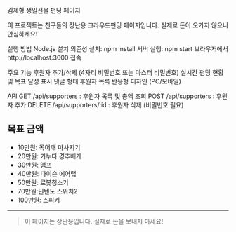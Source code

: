 김제형 생일선물 펀딩 페이지

이 프로젝트는 친구들의 장난용 크라우드펀딩 페이지입니다. 실제로 돈이 오가지 않으니 안심하세요!

실행 방법
Node.js 설치
의존성 설치: npm install
서버 실행: npm start
브라우저에서 http://localhost:3000 접속

주요 기능
후원자 추가/삭제 (4자리 비밀번호 또는 마스터 비밀번호)
실시간 펀딩 현황 및 목표 달성 표시
댓글 형태 후원자 목록
반응형 디자인 (PC/모바일)

API
GET /api/supporters : 후원자 목록 및 총액 조회
POST /api/supporters : 후원자 추가
DELETE /api/supporters/:id : 후원자 삭제 (비밀번호 필요)


## 목표 금액
- 10만원: 목어깨 마사지기
- 20만원: 가누다 경추배게
- 30만원: 앰프
- 40만원: 다이슨 에어랩
- 50만원: 로봇청소기
- 70만원:닌텐도 스위치2
- 100만원: 스피커

---

> 이 페이지는 장난용입니다. 실제로 돈을 보내지 마세요!
